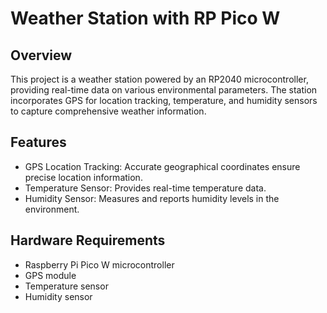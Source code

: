 # Weather Station with RP Pico W

## Overview
This project is a weather station powered by an RP2040 microcontroller, providing real-time data on various environmental parameters. The station incorporates GPS for location tracking, temperature, and humidity sensors to capture comprehensive weather information.

## Features
* GPS Location Tracking: Accurate geographical coordinates ensure precise location information.
* Temperature Sensor: Provides real-time temperature data.
* Humidity Sensor: Measures and reports humidity levels in the environment.

## Hardware Requirements
* Raspberry Pi Pico W microcontroller
* GPS module
* Temperature sensor
* Humidity sensor